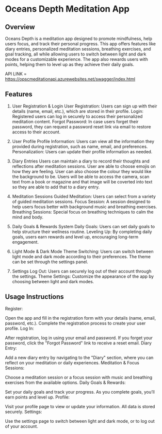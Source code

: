 # Oceans Depth Meditation App
## Overview
Oceans Depth is a meditation app designed to promote mindfulness, help users focus, and track their personal progress. This app offers features like diary entries, personalized meditation sessions, breathing exercises, and goal tracking, all while allowing users to switch between light and dark modes for a customizable experience. The app also rewards users with points, helping them to level up as they achieve their daily goals.

API LINK = https://opscmeditationapi.azurewebsites.net/swagger/index.html

## Features
1. User Registration & Login
User Registration: Users can sign up with their details (name, email, etc.), which are stored in their profile.
Login: Registered users can log in securely to access their personalized meditation content.
Forgot Password: In case users forget their password, they can request a password reset link via email to restore access to their account.

2. User Profile
Profile Information: Users can view all the information they provided during registration, such as name, email, and preferences.
Personalization: Users can update their profile information as needed.

3. Diary Entries
Users can maintain a diary to record their thoughts and reflections after meditation sessions. User are able to choose emojis on how they are feeling. 
User can also choose the colour they would like the background to be. Users will be able to access the camera, scan text from a book or magazine
and that image will be coverted into text so they are able to add that to a diary entry.


5. Meditation Sessions
Guided Meditation: Users can select from a variety of guided meditation sessions.
Focus Session: A session designed to help users focus better with background music and breathing exercises.
Breathing Sessions: Special focus on breathing techniques to calm the mind and body.

6. Daily Goals & Rewards System
Daily Goals: Users can set daily goals to help structure their wellness routine.
Leveling Up: By completing daily goals, users earn rewards and level up, encouraging long-term engagement.

7. Light Mode & Dark Mode
Theme Switching: Users can switch between light mode and dark mode according to their preferences. The theme can be set through the settings panel.

8. Settings
Log Out: Users can securely log out of their account through the settings.
Theme Settings: Customize the appearance of the app by choosing between light and dark modes.

## Usage Instructions
Register:

Open the app and fill in the registration form with your details (name, email, password, etc.).
Complete the registration process to create your user profile.
Log In:

After registration, log in using your email and password.
If you forget your password, click the "Forgot Password" link to receive a reset email.
Diary Entry:

Add a new diary entry by navigating to the "Diary" section, where you can reflect on your meditation or daily experiences.
Meditation & Focus Sessions:

Choose a meditation session or a focus session with music and breathing exercises from the available options.
Daily Goals & Rewards:

Set your daily goals and track your progress. As you complete goals, you’ll earn points and level up.
Profile:

Visit your profile page to view or update your information. All data is stored securely.
Settings:

Use the settings page to switch between light and dark mode, or to log out of your account.
